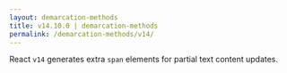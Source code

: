```yaml
---
layout: demarcation-methods
title: v14.10.0 | demarcation-methods
permalink: /demarcation-methods/v14/
---
```


React `v14` generates extra `span` elements for partial text content updates.